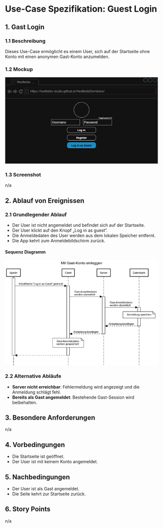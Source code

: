 # Use-Case Spezifikation: Guest Login

## 1. Gast Login

### 1.1 Beschreibung

Dieses Use-Case ermöglicht es einem User, sich auf der Startseite ohne Konto mit einen anonymen Gast-Konto anzumelden.

### 1.2 Mockup

![gast_login_mockup](./gast_login_mockup.drawio.png "gast_login_mockup")

### 1.3 Screenshot

n/a

## 2. Ablauf von Ereignissen

### 2.1 Grundlegender Ablauf

- Der User ist nicht angemeldet und befindet sich auf der Startseite.
- Der User klickt auf den Knopf „Log in as guest“.
- Die Anmeldedaten des User werden aus dem lokalen Speicher entfernt.
- Die App kehrt zum Anmeldebildschirm zurück.

#### Sequenz Diagramm

![gast_login_sequence](./gast_login_sequence.png "gast_login_sequence")

### 2.2 Alternative Abläufe

- **Server nicht erreichbar**: Fehlermeldung wird angezeigt und die Anmeldung schlägt fehl.
- **Bereits als Gast angemeldet**: Bestehende Gast-Session wird beibehalten.

## 3. Besondere Anforderungen

n/a

## 4. Vorbedingungen

- Die Startseite ist geöffnet.
- Der User ist mit keinem Konto angemeldet.

## 5. Nachbedingungen

- Der User ist als Gast angemeldet.
- Die Seite kehrt zur Startseite zurück.

## 6. Story Points

n/a
